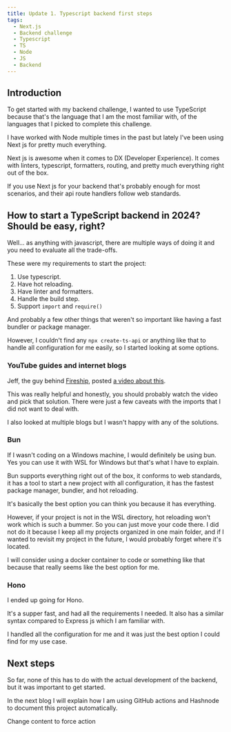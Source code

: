 ```yaml
---
title: Update 1. Typescript backend first steps
tags:
  - Next.js
  - Backend challenge
  - Typescript
  - TS
  - Node
  - JS
  - Backend
---
```


## Introduction

To get started with my backend challenge, I wanted to use TypeScript because that's the language that I am the most familiar with, of the languages that I picked to complete this challenge.

I have worked with Node multiple times in the past but lately I've been using Next js for pretty much everything.

Next js is awesome when it comes to DX (Developer Experience). It comes with linters, typescript, formatters, routing, and pretty much everything right out of the box.

If you use Next js for your backend that's probably enough for most scenarios, and their api route handlers follow web standards.

## How to start a TypeScript backend in 2024? Should be easy, right?

Well... as anything with javascript, there are multiple ways of doing it and you need to evaluate all the trade-offs.

These were my requirements to start the project:

1. Use typescript.
2. Have hot reloading.
3. Have linter and formatters.
4. Handle the build step.
5. Support `import` and `require()`

And probably a few other things that weren't so important like having a fast bundler or package manager.

However, I couldn't find any `npx create-ts-api` or anything like that to handle all configuration for me easily, so I started looking at some options.

### YouTube guides and internet blogs

Jeff, the guy behind [Fireship](https://www.youtube.com/@fireship), posted [a video about this](https://www.youtube.com/watch?v=H91aqUHn8sE&t=3s).

This was really helpful and honestly, you should probably watch the video and pick that solution. There were just a few caveats with the imports that I did not want to deal with.

I also looked at multiple blogs but I wasn't happy with any of the solutions.

### Bun

If I wasn't coding on a Windows machine, I would definitely be using bun. Yes you can use it with WSL for Windows but that's what I have to explain.

Bun supports everything right out of the box, it conforms to web standards, it has a tool to start a new project with all configuration, it has the fastest package manager, bundler, and hot reloading.

It's basically the best option you can think you because it has everything.

However, if your project is not in the WSL directory, hot reloading won't work which is such a bummer. So you can just move your code there. I did not do it because I keep all my projects organized in one main folder, and if I wanted to revisit my project in the future, I would probably forget where it's located.

I will consider using a docker container to code or something like that because that really seems like the best option for me.

### Hono

I ended up going for Hono.

It's a supper fast, and had all the requirements I needed. It also has a similar syntax compared to Express js which I am familiar with.

I handled all the configuration for me and it was just the best option I could find for my use case.

## Next steps

So far, none of this has to do with the actual development of the backend, but it was important to get started.

In the next blog I will explain how I am using GitHub actions and Hashnode to document this project automatically.

Change content to force action